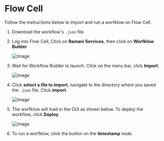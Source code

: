 # Flow Cell

Follow the instructions below to import and run a worfklow on Flow Cell.

1. Download the workflow's ```.json``` file.
2. Log into Flow Cell, Click on **Ramani Services**, then click on **Worfklow Builder**
   
   ![image](https://github.com/user-attachments/assets/f52e36cf-7f89-406f-9942-2b5f86b9a465)

3. Wait for Workflow Builder to launch. Click on the menu bar, click **Import**.
   
   ![image](https://github.com/user-attachments/assets/e8d5a5b7-3e95-481e-9172-da40f4fbc481)

4. Click **select a file to import**, navigate to the directory where you saved the ```.json``` file. Click **import**.

   ![image](https://github.com/user-attachments/assets/d60a8ad2-f718-4673-9b83-ec6748c5c901)

5. The worfklow will load in the GUI as shown below. To deploy the workflow, click **Deploy**.

   ![image](https://github.com/user-attachments/assets/280c8e7d-7c72-462c-94e4-c239dc9abf1a)

6. To run a worfklow, click the button on the **timestamp** node.


